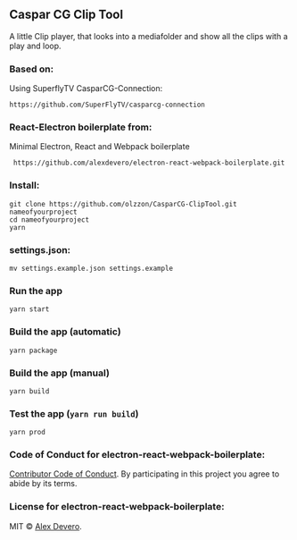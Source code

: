 
## Caspar CG Clip Tool
A little Clip player, that looks into a mediafolder and show all the clips with a play and loop.

### Based on:
Using SuperflyTV CasparCG-Connection:
```
https://github.com/SuperFlyTV/casparcg-connection
```

### React-Electron boilerplate from:
Minimal Electron, React and Webpack boilerplate

```
 https://github.com/alexdevero/electron-react-webpack-boilerplate.git
```

### Install:
```
git clone https://github.com/olzzon/CasparCG-ClipTool.git nameofyourproject
cd nameofyourproject
yarn
```

### settings.json:
```
mv settings.example.json settings.example
````

### Run the app
```
yarn start
```

### Build the app (automatic)
```
yarn package
```

### Build the app (manual)
```
yarn build
```

### Test the app (`yarn run build`)
```
yarn prod
```

### Code of Conduct for electron-react-webpack-boilerplate:

[Contributor Code of Conduct](code-of-conduct.md). By participating in this project you agree to abide by its terms.

### License for electron-react-webpack-boilerplate:

MIT © [Alex Devero](https://alexdevero.com).
